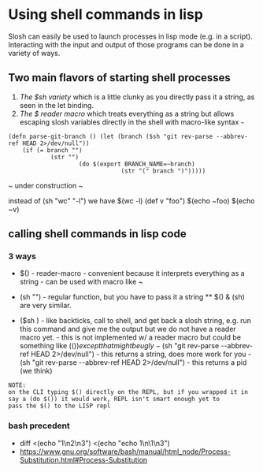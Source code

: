 # Using shell commands in lisp

Slosh can easily be used to launch processes in lisp mode (e.g. in a script).
Interacting with the input and output of those programs can be done in a variety
of ways.


## Two main flavors of starting shell processes

1. *The $sh variety* which is a little clunky as you directly pass it a string, as seen in the let binding.
2. *The $ reader macro* which treats everything as a string but allows escaping slosh variables
directly in the shell with macro-like syntax `~`
```
(defn parse-git-branch () (let (branch ($sh "git rev-parse --abbrev-ref HEAD 2>/dev/null"))
    (if (= branch "")
            (str "")
                    (do $(export BRANCH_NAME=~branch)
                                (str "(" branch ")")))))
```
~ under construction ~

instead of (sh "wc" "-l")
we have $(wc -l)
(def v "foo")
$(echo ~foo)
$(echo ~v)


## calling shell commands in lisp code
### 3 ways
 - $() - reader-macro - convenient because it interprets everything as a string - can be used with macro like ~
  - (sh "") - regular function, but you have to pass it a string
  ** $() & (sh) are very similar.

   - ($sh ) - like backticks, call to shell, and get back a slosh string, e.g. run this command and give me the output
      but we do not have a reader macro yet.
           - this is not implemented w/ a reader macro but could be something like $(( )) except that might be ugly
           - ($sh "git rev-parse --abbrev-ref HEAD 2>/dev/null")
                - this returns a string, does more work for you
                - (sh "git rev-parse --abbrev-ref HEAD 2>/dev/null")
                     - this returns a pid (we think)

```
NOTE:
on the CLI typing $() directly on the REPL, but if you wrapped it in say a (do $()) it would work, REPL isn't smart enough yet to
pass the $() to the LISP repl 
```

### bash precedent
- diff <(echo "1\n2\n3") <(echo "echo 1\n\1\n3")
- https://www.gnu.org/software/bash/manual/html_node/Process-Substitution.html#Process-Substitution
